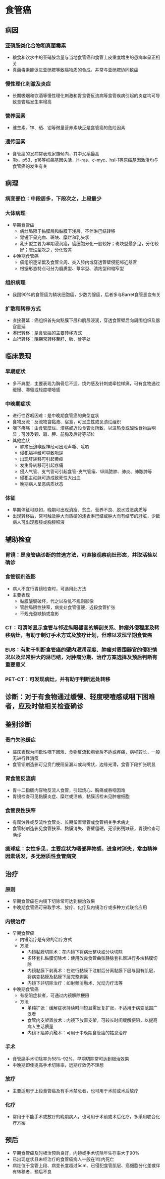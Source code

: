 # 食管癌
## 病因
### 亚硝胺类化合物和真菌霉素
- 粮食和饮水中的亚硝胺含量与当地食管癌和食管上皮重度增生的患病率呈正相关
- 真菌毒素能促进亚硝胺等致癌物质的合成，并常与亚硝胺协同致癌
### 慢性理化刺激及炎症
- 长期吸烟和饮酒等慢性理化剌激和胃食管反流病等食管疾病引起的炎症均可导致食管癌发生率增高
### 营养因素
- 维生素、锌、硒、钼等微量营养素缺乏是食管癌的危险因素
### 遗传因素
- 食管癌的发病常表现家族倾向，其中父系最高
- Rb、p53、p16等抑癌基因失活，H-ras、c-myc、hsl-1等原癌基因激活均与食管癌的发生有关
## 病理
### 病变部位：中段居多，下段次之，上段最少
### 大体病理
- 早期食管癌
  - 病灶局限于黏膜层和黏膜下浅层，不伴淋巴结转移
  - 胃镜下呈充血、斑块、糜烂和乳头状
  - 乳头型主要为早期浸润癌，癌细胞分化一般较好；斑块型最多见，分化较好；糜烂型次之，分化较差
- 中晚期食管癌
  - 癌组织逐渐累及食管全周、突入腔内或穿透管壁侵犯邻近器官
  - 根据形态特点可分为髓质型、蕈伞型、溃疡型和缩窄型
### 组织病理
- 我国90%的食管癌为鳞状细胞癌，少数为腺癌，后者多与Barret食管恶变有关
### 扩散和转移方式
- 直接蔓延：癌组织首先向黠膜下层和肌层浸润，穿透食管壁后向周围组织及器官蔓延
- 淋巴转移：是食管癌的主要转移方式
- 血行转移：晚期常转移至肝、肺、骨等处
## 临床表现
### 早期症状
- 多不典型，主要表现为胸骨后不适、烧灼感及针刺或牵拉样痛，可有食物通过缓慢、滞留或轻度哽噎感
### 中晚期症状
- 进行性吞咽因难：是中晚期食管癌的典型症状
- 食物反流：反流物含黏液、宿食，可呈血性或见溃烂组织
- 咽下疼痛：由食管糜烂、溃疡或近段食管炎所致，以进热食或酸性食物后明显；可涉及颈、肩、胛、前胸及后背等部位
- 其他症状
  - 肿瘤压迫喉返神经可出现声嘶、呛咳
  - 侵犯膈神经可导致呃逆
  - 出现肝转移可引起黄疸
  - 发生骨转移可引起疼痛
  - 侵人气管、支气管可引起食管-支气管瘘、纵隔脓肿、肺炎、肺脓肿等
  - 侵犯主动脉可造成致死性大出血
  - 晚期病人呈恶病质状态
### 体征
- 早期体征可缺如，晚期可出现消瘦、贫血、营养不良、脱水或恶病质等
- 出现转移后，常可触及肿大而质硬的浅表淋巴结或肿大而有结节的肝脏，少数病人可出现腹腔或胸腔积液
## 辅助检查
### 胃镜：是食管癌诊断的首选方法，可直接观察病灶形态，并取活检以确诊
### 食管钡剂造影
- 病人不宜行胃镜检查时，可选用此方法
- 主要表现
  - 黏膜皱襞破坏，代之以杂乱不规则影像
  - 管腔局限性狭窄，病变处食管僵硬，近段食管扩张
  - 不规充盈缺损或龛影
### CT：可清晰显示食管与邻近纵隔器官的解剖关系、肿瘤外侵程度及转移病灶，有助于制订手术方式及放疗计划，但难以发现早期食管癌
### EUS：有助于判断食管癌的壁内浸润深度、肿瘤对周围器官的侵犯情况以及异常肿大的淋巴结，对肿瘤分期、治疗方案选择及预后判断有重要意义
### PET-CT：可发现病灶，并有助于判断远处转移
## 诊断：对于有食物通过缓慢、轻度哽噎感或咽下困难者，应及时做相关检查确诊
## 鉴别诊断
### 责门失弛缓症
- 临床表现为间歇性咽下困难、食物反流和胸骨后不适或疼痛，病程较长，一般无进行性消瘦
- 食管钡剂造影可见贲门梗阻呈漏斗或鸟嘴状，边缘光滑，食管下段扩张明显
### 胃食管反流病
- 胃十二指肠内容物反流人食管，引起烧心、胸痛或吞咽因难
- 胃镜检查可见黏膜炎症、糜烂或溃疡，黏膜活检未见肿瘤细胞
### 食管良性狭窄
- 有腐蚀性或反流性食管炎、长期留置胃管或食管相关手术病史
- 食管制剂造影见食管狭窄、黏膜消失、管壁僵硬，无钡影残缺征，胃镜检查可确诊
### 癔球症：女性多见，主要症状为咽部异物感，进食时消失，常由精神因素诱发，多无器质性食管病变
## 治疗
### 原则
- 早期食管癌在内镜下切除常可达到根治效果
- 中晚期食管癌可采取手术、放疗、化疗及内镜治疗或多种方式联合应用
### 内镜治疗
- 早期食管癌
  - 内镜治疗是有效的治疗方式
  - 方法
    - 内镜黏膜切除术：在内镜下将病灶整块或分块切除
    - 多环套扎黏膜切除术：使用改良食管曲张静脉套扎器进行多块黏膜切除
    - 内镜黏膜下剥离术：在进行黏膜下注射后分离黏膜下层与固有肌层，将病变黏膜及黏膜下层完整剥离
    - 内镜下非切除治疗：如射频消融术、光动力疗法等
- 中晚期食管癌
  - 有梗阻症状者，可通过内镜解除梗阻
  - 方法
    - 单纯扩张：缓解症状持续时间短且需反复扩张，不适用于病变范围广泛者
    - 食管内支架置放术：内镜下放置支架，可较长时间缓解梗阻，以提高病人生活质量
    - 内镜下癌肿消融术：可用于中晚期食管癌的姑息治疗
### 手术
- 食管癌手术切除率为58%-92%，早期切除常可达到根治效果
- 中晚期即使提高手术切除率，远期疗效仍不理想
### 放疗
- 主要适用于上段食管癌及有手术禁忌者，也可用于术前或术后放疗
### 化疗
- 常用于不能手术或放疗的晚期病人，也可用于术前或术后化疗，多采用联合化疗方案
## 预后
- 早期食管癌及时根治预后良好，内镜或手术切除年生存率大于90%
- 已出现症状且未经治疗的食管癌病人一般在1年内死亡
- 病灶位于食管上段、病变长度超过5cm、已侵犯食管肌层、癌细胞分化差或伴有转移者，预后不良